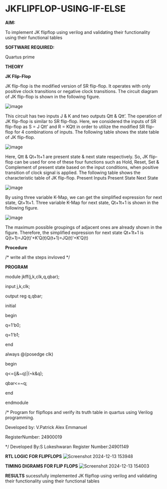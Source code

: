 # JKFLIPFLOP-USING-IF-ELSE

**AIM:** 

To implement  JK flipflop using verilog and validating their functionality using their functional tables

**SOFTWARE REQUIRED:**

Quartus prime

**THEORY**

**JK Flip-Flop**

JK flip-flop is the modified version of SR flip-flop. It operates with only positive clock transitions or negative clock transitions. The circuit diagram of JK flip-flop is shown in the following figure.

![image](https://github.com/naavaneetha/JKFLIPFLOP-USING-IF-ELSE/assets/154305477/a649c30b-232b-4558-b188-fd6c09845180)


This circuit has two inputs J & K and two outputs Qtt & Qtt’. The operation of JK flip-flop is similar to SR flip-flop. Here, we considered the inputs of SR flip-flop as S = J Qtt’ and R = KQtt in order to utilize the modified SR flip-flop for 4 combinations of inputs. The following table shows the state table of JK flip-flop.

![image](https://github.com/naavaneetha/JKFLIPFLOP-USING-IF-ELSE/assets/154305477/c4360742-e8a8-4937-b089-c46c0433f9a3)

 
Here, Qtt & Qt+1t+1 are present state & next state respectively. So, JK flip-flop can be used for one of these four functions such as Hold, Reset, Set & Complement of present state based on the input conditions, when positive transition of clock signal is applied. The following table shows the characteristic table of JK flip-flop. Present Inputs Present State Next State
 
![image](https://github.com/naavaneetha/JKFLIPFLOP-USING-IF-ELSE/assets/154305477/6c275261-a6d5-4c37-a3a7-1e88ca11c4cd)

By using three variable K-Map, we can get the simplified expression for next state, Qt+1t+1. Three variable K-Map for next state, Qt+1t+1 is shown in the following figure.
 
![image](https://github.com/naavaneetha/JKFLIPFLOP-USING-IF-ELSE/assets/154305477/5174f41b-0ce0-4329-a372-6d1943ea6673)

The maximum possible groupings of adjacent ones are already shown in the figure. Therefore, the simplified expression for next state Qt+1t+1 is Q(t+1)=JQ(t)′+K′Q(t)Q(t+1)=JQ(t)′+K′Q(t)

**Procedure**

/* write all the steps invloved */

**PROGRAM**

module jkff(j,k,clk,q,qbar);

input j,k,clk;

output reg q,qbar;

initial 

begin

q=1'b0;

q=1'b1;

end

always @(posedge clk)

begin

q<=(j&~q)|(~k&q);

qbar<=~q;

end

endmodule


/* Program for flipflops and verify its truth table in quartus using Verilog programming.

Developed by: V.Patrick Alex Emmanuel

 RegisterNumber: 24900019

*/
Developed By:S Lokeshwaran
Register Number:24901149


**RTL LOGIC FOR FLIPFLOPS**
![Screenshot 2024-12-13 153948](https://github.com/user-attachments/assets/ce03dce1-d9d0-48b7-9682-ffd5cadd6652)


**TIMING DIGRAMS FOR FLIP FLOPS**
![Screenshot 2024-12-13 154003](https://github.com/user-attachments/assets/728a5aaf-d6de-49e8-96de-a9bf37325f6c)


**RESULTS**
sucessfully implemented JK flipflop using verilog and validating their functionality using their functional tables
